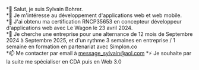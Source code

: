 *👋 Salut, je suis Sylvain Bohrer.  
*👀 Je m'intéresse au développement d'applications web et web mobile.  
*🌱 J'ai obtenu ma certification RNCP35653 en concepteur développeur d'applications web avec Le Wagon le 23 avril 2024.  
*💞️ Je cherche une entreprise pour une alternance de 12 mois de Septembre 2024 à Septembre 2025, et d'un rythme 3 semaines en entreprise / 1 semaine en formation en partenariat avec Simplon.co  
*📫 Me contacter par email à message_sylvain@aol.com
*⚡ Je souhaite par la suite me spécialiser en CDA puis en Web 3.0 

<!---
Gemmers/Gemmers is a ✨ special ✨ repository because its `README.md` (this file) appears on your GitHub profile.
You can click the Preview link to take a look at your changes.
--->
